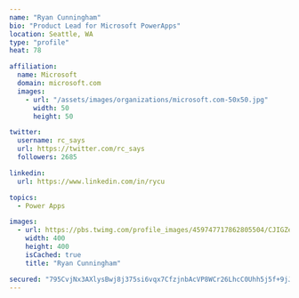 ```yaml
---
name: "Ryan Cunningham"
bio: "Product Lead for Microsoft PowerApps"
location: Seattle, WA
type: "profile"
heat: 78

affiliation:
  name: Microsoft
  domain: microsoft.com
  images:
    - url: "/assets/images/organizations/microsoft.com-50x50.jpg"
      width: 50
      height: 50

twitter:
  username: rc_says
  url: https://twitter.com/rc_says
  followers: 2685

linkedin:
  url: https://www.linkedin.com/in/rycu

topics:
  - Power Apps

images:
  - url: https://pbs.twimg.com/profile_images/459747717862805504/CJIGZejd_400x400.png
    width: 400
    height: 400
    isCached: true
    title: "Ryan Cunningham"

secured: "795CvjNx3AXlysBwj8j375si6vqx7CfzjnbAcVP8WCr26LhcC0Uhh5j5f+9jJ8lgv4XTWQf0a1qnHBI0A+t+zZCw95FRLT+Ol0ffCToz2+nTzhIEMBmPCAZ+MW0Nkn0yqNq4KCpFgHN+qra4YOV93xVKlUCmIsKDi8o5M9n0yAMjq3yHcr8H6IHps5CjZPsDKXAewRLmaQVP4jMMccoEXQP1GLta4DdfiN55POY8ojvAnUT6GCHsVT2I1xuwQDGmHxTwc8T8cNlUSG0wlPosVJEPiwQXGaiQGKo6POOlkDCAfzKib82i1ORYgPSNGy3ZilY04rZPwL/LubjSjau5RvhD93nxNuvUYhjZVHvXrmJ+9HfzCNzT+xKLCNoq1vW0OLfP8iesvGYjt/j59WJGKbaQ6IIhfxMAAqraun5IiLE=;nokjB3Dxaw/5HXCZABCCwQ=="
---
```


